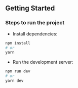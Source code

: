 ## Getting Started

### Steps to run the project

- Install dependencies:

```bash
npm install
# or
yarn
```



- Run the development server:

```bash
npm run dev
# or
yarn dev
```